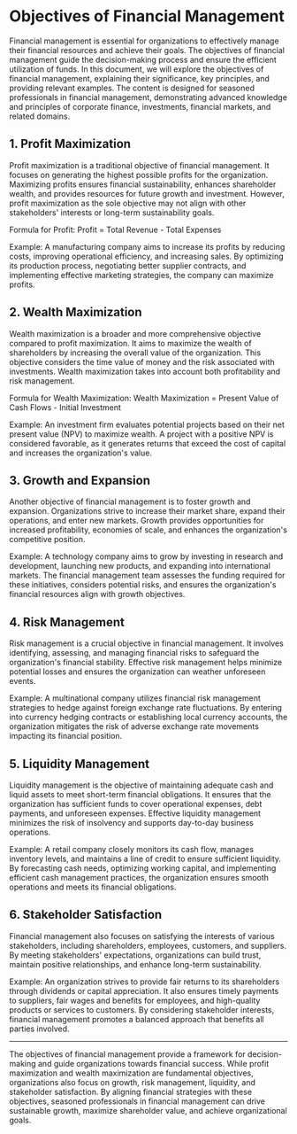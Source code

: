 # Objectives of Financial Management

Financial management is essential for organizations to effectively manage their financial resources and achieve their goals. The objectives of financial management guide the decision-making process and ensure the efficient utilization of funds. In this document, we will explore the objectives of financial management, explaining their significance, key principles, and providing relevant examples. The content is designed for seasoned professionals in financial management, demonstrating advanced knowledge and principles of corporate finance, investments, financial markets, and related domains.

## 1. Profit Maximization

Profit maximization is a traditional objective of financial management. It focuses on generating the highest possible profits for the organization. Maximizing profits ensures financial sustainability, enhances shareholder wealth, and provides resources for future growth and investment. However, profit maximization as the sole objective may not align with other stakeholders' interests or long-term sustainability goals.

Formula for Profit: Profit = Total Revenue - Total Expenses

Example: A manufacturing company aims to increase its profits by reducing costs, improving operational efficiency, and increasing sales. By optimizing its production process, negotiating better supplier contracts, and implementing effective marketing strategies, the company can maximize profits.

## 2. Wealth Maximization

Wealth maximization is a broader and more comprehensive objective compared to profit maximization. It aims to maximize the wealth of shareholders by increasing the overall value of the organization. This objective considers the time value of money and the risk associated with investments. Wealth maximization takes into account both profitability and risk management.

Formula for Wealth Maximization: Wealth Maximization = Present Value of Cash Flows - Initial Investment

Example: An investment firm evaluates potential projects based on their net present value (NPV) to maximize wealth. A project with a positive NPV is considered favorable, as it generates returns that exceed the cost of capital and increases the organization's value.

## 3. Growth and Expansion

Another objective of financial management is to foster growth and expansion. Organizations strive to increase their market share, expand their operations, and enter new markets. Growth provides opportunities for increased profitability, economies of scale, and enhances the organization's competitive position.

Example: A technology company aims to grow by investing in research and development, launching new products, and expanding into international markets. The financial management team assesses the funding required for these initiatives, considers potential risks, and ensures the organization's financial resources align with growth objectives.

## 4. Risk Management

Risk management is a crucial objective in financial management. It involves identifying, assessing, and managing financial risks to safeguard the organization's financial stability. Effective risk management helps minimize potential losses and ensures the organization can weather unforeseen events.

Example: A multinational company utilizes financial risk management strategies to hedge against foreign exchange rate fluctuations. By entering into currency hedging contracts or establishing local currency accounts, the organization mitigates the risk of adverse exchange rate movements impacting its financial position.

## 5. Liquidity Management

Liquidity management is the objective of maintaining adequate cash and liquid assets to meet short-term financial obligations. It ensures that the organization has sufficient funds to cover operational expenses, debt payments, and unforeseen expenses. Effective liquidity management minimizes the risk of insolvency and supports day-to-day business operations.

Example: A retail company closely monitors its cash flow, manages inventory levels, and maintains a line of credit to ensure sufficient liquidity. By forecasting cash needs, optimizing working capital, and implementing efficient cash management practices, the organization ensures smooth operations and meets its financial obligations.

## 6. Stakeholder Satisfaction

Financial management also focuses on satisfying the interests of various stakeholders, including shareholders, employees, customers, and suppliers. By meeting stakeholders' expectations, organizations can build trust, maintain positive relationships, and enhance long-term sustainability.

Example: An organization strives to provide fair returns to its shareholders through dividends or capital appreciation. It also ensures timely payments to suppliers, fair wages and benefits for employees, and high-quality products or services to customers. By considering stakeholder interests, financial management promotes a balanced approach that benefits all parties involved.

---

The objectives of financial management provide a framework for decision-making and guide organizations towards financial success. While profit maximization and wealth maximization are fundamental objectives, organizations also focus on growth, risk management, liquidity, and stakeholder satisfaction. By aligning financial strategies with these objectives, seasoned professionals in financial management can drive sustainable growth, maximize shareholder value, and achieve organizational goals.